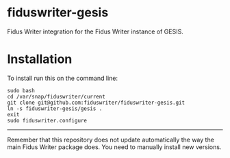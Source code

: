 # fiduswriter-gesis

Fidus Writer integration for the Fidus Writer instance of GESIS.

Installation
============

To install run this on the command line:

```
sudo bash
cd /var/snap/fiduswriter/current
git clone git@github.com:fiduswriter/fiduswriter-gesis.git
ln -s fiduswriter-gesis/gesis .
exit
sudo fiduswriter.configure
```

----
Remember that this repository does not update automatically the way the main Fidus Writer package does. You need to manually install new versions.
